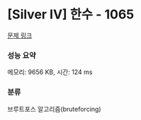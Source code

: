 # [Silver IV] 한수 - 1065 

[문제 링크](https://www.acmicpc.net/problem/1065) 

### 성능 요약

메모리: 9656 KB, 시간: 124 ms

### 분류

브루트포스 알고리즘(bruteforcing)


